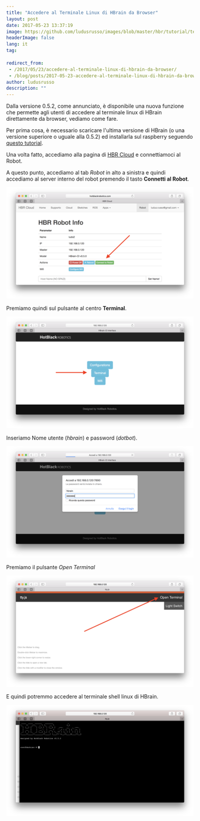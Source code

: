 ```yaml
---
title: "Accedere al Terminale Linux di HBrain da Browser"
layout: post
date: 2017-05-23 13:37:19
image: https://github.com/ludusrusso/images/blob/master/hbr/tutorial/terminal/shell.png?raw=true
headerImage: false
lang: it
tag:

redirect_from: 
 - /2017/05/23/accedere-al-terminale-linux-di-hbrain-da-browser/
 - /blog/posts/2017-05-23-accedere-al-terminale-linux-di-hbrain-da-browser
author: ludusrusso
description: ""
---
```


Dalla versione 0.5.2, come annunciato, è disponibile una nuova funzione che permette agli utenti di accedere al terminale linux di HBrain direttamente da browser, vediamo come fare.

Per prima cosa, è necessario scaricare l'ultima versione di HBrain (o una versione superiore o uguale alla 0.5.2) ed installarla sul raspberry seguendo [questo tutorial](http://hotblackrobotics.github.io/blog/posts/2017-03-24-immagine-sd-per-la-cloud-e-configurazione).

Una volta fatto, accediamo alla pagina di [HBR Cloud](http://hotblackrobotics.github.io/cloud/index) e connettiamoci al Robot.

A questo punto, accediamo al tab *Robot* in alto a sinistra e quindi accediamo al server interno del robot premendo il tasto **Connetti al Robot**.

![Robot page](https://github.com/ludusrusso/images/blob/master/hbr/tutorial/terminal/robotpage.png?raw=true)

Premiamo quindi sul pulsante al centro **Terminal**.

![Robot Server](https://github.com/ludusrusso/images/blob/master/hbr/tutorial/terminal/robotserver.png?raw=true)

Inseriamo Nome utente (*hbrain*) e password (*dotbot*).

![Robot Server](https://github.com/ludusrusso/images/blob/master/hbr/tutorial/terminal/userpass.png?raw=true)

Premiamo il pulsante *Open Terminal*

![Robot User Password](https://github.com/ludusrusso/images/blob/master/hbr/tutorial/terminal/tty.png?raw=true)

E quindi potremmo accedere al terminale shell linux di HBrain.

![Shell](https://github.com/ludusrusso/images/blob/master/hbr/tutorial/terminal/shell.png?raw=true)
